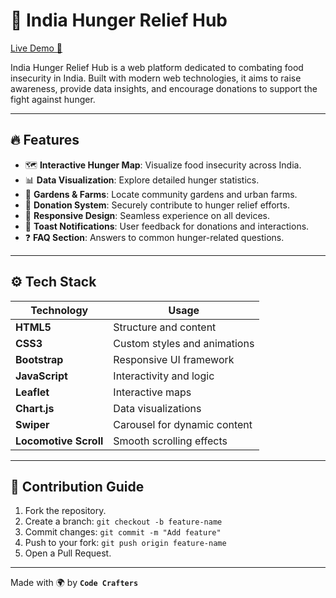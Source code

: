 # 🌾 India Hunger Relief Hub

[Live Demo 🚀](https://india-hunger-relief-hub.vercel.app)

India Hunger Relief Hub is a web platform dedicated to combating food insecurity in India. Built with modern web technologies, it aims to raise awareness, provide data insights, and encourage donations to support the fight against hunger.

---

## 🔥 Features

- 🗺️ **Interactive Hunger Map**: Visualize food insecurity across India.
- 📊 **Data Visualization**: Explore detailed hunger statistics.
- 🌱 **Gardens & Farms**: Locate community gardens and urban farms.
- 💸 **Donation System**: Securely contribute to hunger relief efforts.
- 📱 **Responsive Design**: Seamless experience on all devices.
- 📢 **Toast Notifications**: User feedback for donations and interactions.
- ❓ **FAQ Section**: Answers to common hunger-related questions.

---

## ⚙️ Tech Stack

| Technology          | Usage                                  |
|--------------------|----------------------------------------|
| **HTML5**          | Structure and content                 |
| **CSS3**           | Custom styles and animations          |
| **Bootstrap**      | Responsive UI framework               |
| **JavaScript**     | Interactivity and logic               |
| **Leaflet**        | Interactive maps                     |
| **Chart.js**       | Data visualizations                  |
| **Swiper**         | Carousel for dynamic content          |
| **Locomotive Scroll** | Smooth scrolling effects            |

---

## 🤝 Contribution Guide

1. Fork the repository.
2. Create a branch: `git checkout -b feature-name`
3. Commit changes: `git commit -m "Add feature"`
4. Push to your fork: `git push origin feature-name`
5. Open a Pull Request.

---


Made with 🌍 by **`Code Crafters`**
